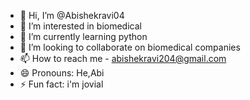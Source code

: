 - 👋 Hi, I’m @Abishekravi04
- 👀 I’m interested in biomedical
- 🌱 I’m currently learning python
- 💞️ I’m looking to collaborate on biomedical companies
- 📫 How to reach me - abishekravi204@gmail.com
- 😄 Pronouns: He,Abi
- ⚡ Fun fact: i'm jovial

<!---
Abishekravi04/Abishekravi04 is a ✨ special ✨ repository because its `README.md` (this file) appears on your GitHub profile.
You can click the Preview link to take a look at your changes.
--->
